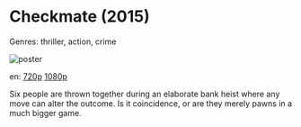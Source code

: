 # Checkmate (2015)

Genres: thriller, action, crime

![poster](http://image.tmdb.org/t/p/w500/gLaAw0DpM5elYpL2A94ADecQKMY.jpg)

en:
  [720p](magnet:?xt=urn:btih:559F3EE67936439C6588BAEF7FF32DC58AF1543A&tr=udp://glotorrents.pw:6969/announce&tr=udp://tracker.opentrackr.org:1337/announce&tr=udp://torrent.gresille.org:80/announce&tr=udp://tracker.openbittorrent.com:80&tr=udp://tracker.coppersurfer.tk:6969&tr=udp://tracker.leechers-paradise.org:6969&tr=udp://p4p.arenabg.ch:1337&tr=udp://tracker.internetwarriors.net:1337)
  [1080p](magnet:?xt=urn:btih:87D008B232140273E720AEC3178C6238BFD1DDFB&tr=udp://glotorrents.pw:6969/announce&tr=udp://tracker.opentrackr.org:1337/announce&tr=udp://torrent.gresille.org:80/announce&tr=udp://tracker.openbittorrent.com:80&tr=udp://tracker.coppersurfer.tk:6969&tr=udp://tracker.leechers-paradise.org:6969&tr=udp://p4p.arenabg.ch:1337&tr=udp://tracker.internetwarriors.net:1337)
  


Six people are thrown together during an elaborate bank heist where any move can alter the outcome. Is it coincidence, or are they merely pawns in a much bigger game.